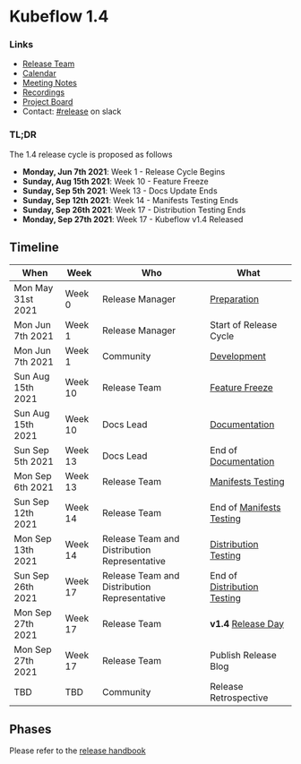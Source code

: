 # Kubeflow 1.4

### Links

- [Release Team](release-team.md)
- [Calendar](https://arrik.to/kf-release-team-cal)
- [Meeting Notes](https://arrik.to/kf-release-team-notes)
- [Recordings](https://arrik.to/kf-release-team-recordings)
- [Project Board](https://github.com/orgs/kubeflow/projects/46)
- Contact: [#release](https://app.slack.com/client/T7QLHSH6U/C9V2WT2KV) on slack

### TL;DR

The 1.4 release cycle is proposed as follows

- **Monday, Jun 7th 2021**: Week 1 - Release Cycle Begins
- **Sunday, Aug 15th 2021**: Week 10 - Feature Freeze
- **Sunday, Sep 5th 2021**: Week 13 - Docs Update Ends
- **Sunday, Sep 12th 2021**: Week 14 - Manifests Testing Ends
- **Sunday, Sep 26th 2021**: Week 17 - Distribution Testing Ends
- **Monday, Sep 27th 2021**: Week 17 - Kubeflow v1.4 Released

## Timeline

| **When** | **Week** | **Who** | **What** |
| -------- | -------- | ------- | -------- |
| Mon May 31st 2021 | Week 0 | Release Manager | [Preparation](../handbook.md#preparation) |
| Mon Jun 7th 2021 | Week 1 | Release Manager | Start of Release Cycle |
| Mon Jun 7th 2021 | Week 1 | Community | [Development](../handbook.md#development-10-weeks) |
| Sun Aug 15th 2021 | Week 10 | Release Team | [Feature Freeze](../handbook.md#feature-freeze-2-weeks) |
| Sun Aug 15th 2021 | Week 10 | Docs Lead | [Documentation](../handbook.md#documentation) |
| Sun Sep 5th 2021 | Week 13 | Docs Lead | End of [Documentation](../handbook.md#documentation) |
| Mon Sep 6th 2021 | Week 13 | Release Team | [Manifests Testing](../handbook.md#manifests-testing-1-week) |
| Sun Sep 12th 2021 | Week 14 | Release Team | End of [Manifests Testing](../handbook.md#manifests-testing-1-week) |
| Mon Sep 13th 2021 | Week 14 | Release Team and Distribution Representative | [Distribution Testing](../handbook.md#distribution-testing-3-weeks) |
| Sun Sep 26th 2021 | Week 17 | Release Team and Distribution Representative | End of [Distribution Testing](../handbook.md#distribution-testing-3-weeks) |
| Mon Sep 27th 2021 | Week 17 | Release Team | **v1.4** [Release Day](../handbook.md/#release) |
| Mon Sep 27th 2021 | Week 17 | Release Team | Publish Release Blog |
| TBD | TBD | Community | Release Retrospective |

## Phases

Please refer to the [release handbook](../handbook.md)